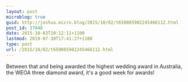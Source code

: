 ```yaml
---
layout: post
microblog: true
guid: http://joshua.micro.blog/2015/10/02/t650085902245466112.html
post_id: 37048
date: 2015-10-03T10:12:11+1100
lastmod: 2019-07-30T17:41:27+1100
type: post
url: /2015/10/02/t650085902245466112.html
---
```

Between that and being awarded the highest wedding award in Australia, the WEOA three diamond award, it's a good week for awards!
